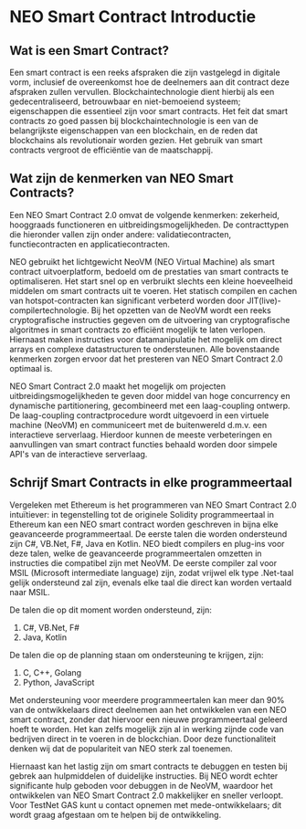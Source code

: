 # NEO Smart Contract Introductie

## Wat is een Smart Contract?

Een smart contract is een reeks afspraken die zijn vastgelegd in digitale vorm, inclusief de overeenkomst hoe de deelnemers aan dit contract deze afspraken zullen vervullen. Blockchaintechnologie dient hierbij als een gedecentraliseerd, betrouwbaar en niet-bemoeiend systeem; eigenschappen die essentieel zijn voor smart contracts. Het feit dat smart contracts zo goed passen bij blockchaintechnologie is een van de belangrijkste eigenschappen van een blockchain, en de reden dat blockchains als revolutionair worden gezien. Het gebruik van smart contracts vergroot de efficiëntie van de maatschappij.

## Wat zijn de kenmerken van NEO Smart Contracts?

Een NEO Smart Contract 2.0 omvat de volgende kenmerken: zekerheid, hooggraads functioneren en uitbreidingsmogelijkheden. De contracttypen die hieronder vallen zijn onder andere: validatiecontracten, functiecontracten en applicatiecontracten.

NEO gebruikt het lichtgewicht NeoVM (NEO Virtual Machine) als smart contract uitvoerplatform, bedoeld om de prestaties van smart contracts te optimaliseren. Het start snel op en verbruikt slechts een kleine hoeveelheid middelen om smart contracts uit te voeren. Het statisch compilen en cachen van hotspot-contracten kan significant verbeterd worden door JIT(live)-compilertechnologie. Bij het opzetten van de NeoVM wordt een reeks cryptografische instructies gegeven om de uitvoering van cryptografische algoritmes in smart contracts zo efficiënt mogelijk te laten verlopen. Hiernaast maken instructies voor datamanipulatie het mogelijk om direct arrays en complexe datastructuren te ondersteunen. Alle bovenstaande kenmerken zorgen ervoor dat het presteren van NEO Smart Contract 2.0 optimaal is.

NEO Smart Contract 2.0 maakt het mogelijk om projecten uitbreidingsmogelijkheden te geven door middel van hoge concurrency en dynamische partitionering, gecombineerd met een laag-coupling ontwerp. De laag-coupling contractprocedure wordt uitgevoerd in een virtuele machine (NeoVM) en communiceert met de buitenwereld d.m.v. een interactieve serverlaag. Hierdoor kunnen de meeste verbeteringen en aanvullingen van smart contract functies behaald worden door simpele API's van de interactieve serverlaag.

## Schrijf Smart Contracts in elke programmeertaal

Vergeleken met Ethereum is het programmeren van NEO Smart Contract 2.0 intuïtiever: in tegenstelling tot de originele Solidity programmeertaal in Ethereum kan een NEO smart contract worden geschreven in bijna elke geavanceerde programmeertaal. De eerste talen die worden ondersteund ​​zijn C#, VB.Net, F#, Java en Kotlin. NEO biedt compilers en plug-ins voor deze talen, welke de geavanceerde programmeertalen omzetten in instructies die compatibel zijn met NeoVM. De eerste compiler zal voor MSIL (Microsoft intermediate language) zijn, zodat vrijwel elk type .Net-taal gelijk ondersteund zal zijn, evenals elke taal die direct kan worden vertaald naar MSIL.

De talen die op dit moment worden ondersteund, zijn:

1) C#, VB.Net, F#
2) Java, Kotlin

De talen die op de planning staan om ondersteuning te krijgen, zijn:

1) C, C++, Golang
2) Python, JavaScript

Met ondersteuning voor meerdere programmeertalen kan meer dan 90% van de ontwikkelaars direct deelnemen aan het ontwikkelen van een NEO smart contract, zonder dat hiervoor een nieuwe programmeertaal geleerd hoeft te worden. Het kan zelfs mogelijk zijn al in werking zijnde code van bedrijven direct in te voeren in de blockchian. Door deze functionaliteit denken wij dat de populariteit van NEO sterk zal toenemen.

Hiernaast kan het lastig zijn om smart contracts te debuggen en testen bij gebrek aan hulpmiddelen of duidelijke instructies. Bij NEO wordt echter significante hulp geboden voor debuggen in de NeoVM, waardoor het ontwikkelen van NEO Smart Contract 2.0 makkelijker en sneller verloopt. Voor TestNet GAS kunt u contact opnemen met mede-ontwikkelaars; dit wordt graag afgestaan om te helpen bij de ontwikkeling.
